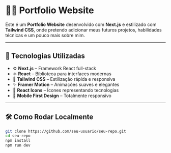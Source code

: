 # 🧑‍💻 Portfolio Website

Este é um **Portfolio Website** desenvolvido com **Next.js** e estilizado com **Tailwind CSS**, onde pretendo adicionar meus futuros projetos, habilidades técnicas e um pouco mais sobre mim.

---

## 🚀 Tecnologias Utilizadas

- ⚙️ **Next.js** – Framework React full-stack  
- ⚛️ **React** – Biblioteca para interfaces modernas  
- 🎨 **Tailwind CSS** – Estilização rápida e responsiva  
- ✨ **Framer Motion** – Animações suaves e elegantes  
- 🧩 **React Icons** – Ícones representando tecnologias  
- 📱 **Mobile First Design** – Totalmente responsivo  

---

## 🛠️ Como Rodar Localmente

```bash
git clone https://github.com/seu-usuario/seu-repo.git
cd seu-repo
npm install
npm run dev
